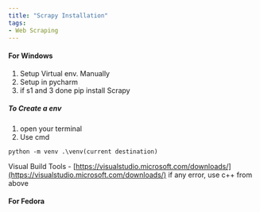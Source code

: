 ```yaml
---
title: "Scrapy Installation"
tags:
- Web Scraping
---
```

#### For Windows
1. Setup Virtual env. Manually
2. Setup in pycharm
3.  if s1 and 3 done pip install Scrapy

##### To Create a env 
1. open your terminal
2. Use cmd
```
python -m venv .\venv(current destination)
```

Visual Build Tools - [https://visualstudio.microsoft.com/downloads/](https://visualstudio.microsoft.com/downloads/)
if any error, use c++ from above

#### For Fedora
